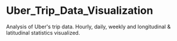# Uber_Trip_Data_Visualization
Analysis of Uber's trip data. Hourly, daily, weekly and longitudinal &amp; latitudinal statistics visualized.
